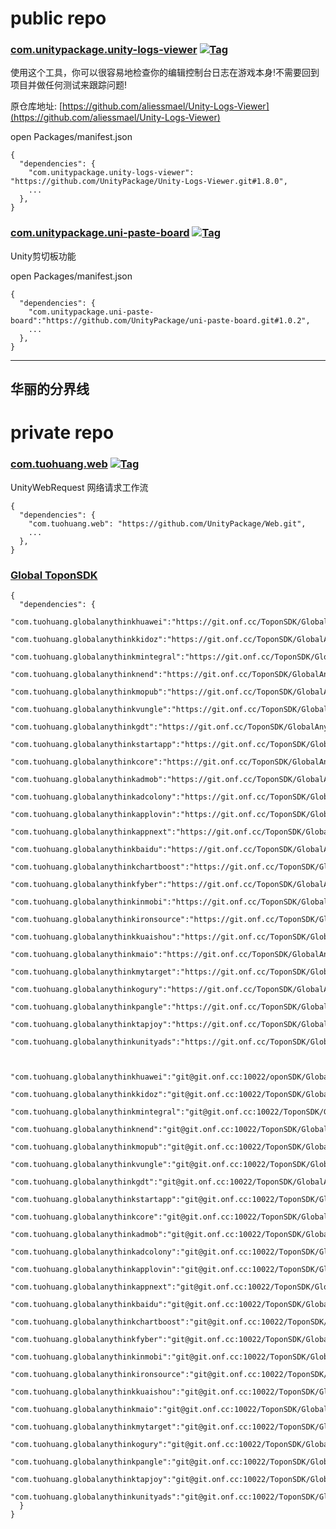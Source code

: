# public repo

### [com.unitypackage.unity-logs-viewer](https://github.com/UnityPackage/Unity-Logs-Viewer) <a href="https://github.com/UnityPackage/Unity-Logs-Viewer"><img src="https://img.shields.io/github/v/tag/UnityPackage/Unity-Logs-Viewer?style=plastic" title="Tag" /></a>

使用这个工具，你可以很容易地检查你的编辑控制台日志在游戏本身!不需要回到项目并做任何测试来跟踪问题!

原仓库地址: [https://github.com/aliessmael/Unity-Logs-Viewer](https://github.com/aliessmael/Unity-Logs-Viewer)

open Packages/manifest.json
```
{
  "dependencies": {
    "com.unitypackage.unity-logs-viewer": "https://github.com/UnityPackage/Unity-Logs-Viewer.git#1.8.0",
    ...
  },
}
```


### [com.unitypackage.uni-paste-board](https://github.com/UnityPackage/uni-paste-board) <a href="https://github.com/UnityPackage/uni-paste-board"><img src="https://img.shields.io/github/v/tag/UnityPackage/uni-paste-board?style=plastic" title="Tag" /></a>

Unity剪切板功能

open Packages/manifest.json
```
{
  "dependencies": {
    "com.unitypackage.uni-paste-board":"https://github.com/UnityPackage/uni-paste-board.git#1.0.2",
    ...
  },
}
```



---
华丽的分界线
---

# private repo

### [com.tuohuang.web](https://github.com/UnityPackage/Web) <a href="https://github.com/UnityPackage/Web"><img src="https://img.shields.io/github/v/tag/UnityPackage/Web??style=plastic" title="Tag" /></a>

UnityWebRequest  网络请求工作流

```
{
  "dependencies": {
    "com.tuohuang.web": "https://github.com/UnityPackage/Web.git",
    ...
  },
}
```

### [Global ToponSDK](https://git.onf.cc/ToponSDK/)

```
{
  "dependencies": {
    "com.tuohuang.globalanythinkhuawei":"https://git.onf.cc/ToponSDK/GlobalAnyThinkHuawei.git#5.7.57",
    "com.tuohuang.globalanythinkkidoz":"https://git.onf.cc/ToponSDK/GlobalAnyThinkKidoz.git#5.7.57",
    "com.tuohuang.globalanythinkmintegral":"https://git.onf.cc/ToponSDK/GlobalAnyThinkMintegral.git#5.7.57",
    "com.tuohuang.globalanythinknend":"https://git.onf.cc/ToponSDK/GlobalAnyThinkNend.git#5.7.57",
    "com.tuohuang.globalanythinkmopub":"https://git.onf.cc/ToponSDK/GlobalAnyThinkMopub.git#5.7.57",
    "com.tuohuang.globalanythinkvungle":"https://git.onf.cc/ToponSDK/GlobalAnyThinkVungle.git#5.7.57",
    "com.tuohuang.globalanythinkgdt":"https://git.onf.cc/ToponSDK/GlobalAnyThinkGDT.git#5.7.57",
    "com.tuohuang.globalanythinkstartapp":"https://git.onf.cc/ToponSDK/GlobalAnyThinkStartApp.git#5.7.57",
    "com.tuohuang.globalanythinkcore":"https://git.onf.cc/ToponSDK/GlobalAnyThinkCore.git#5.7.57",
    "com.tuohuang.globalanythinkadmob":"https://git.onf.cc/ToponSDK/GlobalAnyThinkAdmob.git#5.7.57",
    "com.tuohuang.globalanythinkadcolony":"https://git.onf.cc/ToponSDK/GlobalAnyThinkAdColony.git#5.7.57",
    "com.tuohuang.globalanythinkapplovin":"https://git.onf.cc/ToponSDK/GlobalAnyThinkApplovin.git#5.7.57",
    "com.tuohuang.globalanythinkappnext":"https://git.onf.cc/ToponSDK/GlobalAnyThinkAppNext.git#5.7.57",
    "com.tuohuang.globalanythinkbaidu":"https://git.onf.cc/ToponSDK/GlobalAnyThinkBaidu.git#5.7.57",
    "com.tuohuang.globalanythinkchartboost":"https://git.onf.cc/ToponSDK/GlobalAnyThinkChartboost.git#5.7.57",
    "com.tuohuang.globalanythinkfyber":"https://git.onf.cc/ToponSDK/GlobalAnyThinkFyber.git#5.7.57",
    "com.tuohuang.globalanythinkinmobi":"https://git.onf.cc/ToponSDK/GlobalAnyThinkInmobi.git#5.7.57",
    "com.tuohuang.globalanythinkironsource":"https://git.onf.cc/ToponSDK/GlobalAnyThinkIronsource.git#5.7.57",
    "com.tuohuang.globalanythinkkuaishou":"https://git.onf.cc/ToponSDK/GlobalAnyThinkKuaiShou.git#5.7.57",
    "com.tuohuang.globalanythinkmaio":"https://git.onf.cc/ToponSDK/GlobalAnyThinkMaio.git#5.7.57",
    "com.tuohuang.globalanythinkmytarget":"https://git.onf.cc/ToponSDK/GlobalAnyThinkMyTarget.git#5.7.57",
    "com.tuohuang.globalanythinkogury":"https://git.onf.cc/ToponSDK/GlobalAnyThinkOgury.git#5.7.57",
    "com.tuohuang.globalanythinkpangle":"https://git.onf.cc/ToponSDK/GlobalAnyThinkPangle.git#5.7.57",
    "com.tuohuang.globalanythinktapjoy":"https://git.onf.cc/ToponSDK/GlobalAnyThinkTapjoy.git#5.7.57",
    "com.tuohuang.globalanythinkunityads":"https://git.onf.cc/ToponSDK/GlobalAnyThinkUnityAds.git#5.7.57",
    
    
    "com.tuohuang.globalanythinkhuawei":"git@git.onf.cc:10022/oponSDK/GlobalAnyThinkHuawei.git#5.7.57",
    "com.tuohuang.globalanythinkkidoz":"git@git.onf.cc:10022/ToponSDK/GlobalAnyThinkKidoz.git#5.7.57",
    "com.tuohuang.globalanythinkmintegral":"git@git.onf.cc:10022/ToponSDK/GlobalAnyThinkMintegral.git#5.7.57",
    "com.tuohuang.globalanythinknend":"git@git.onf.cc:10022/ToponSDK/GlobalAnyThinkNend.git#5.7.57",
    "com.tuohuang.globalanythinkmopub":"git@git.onf.cc:10022/ToponSDK/GlobalAnyThinkMopub.git#5.7.57",
    "com.tuohuang.globalanythinkvungle":"git@git.onf.cc:10022/ToponSDK/GlobalAnyThinkVungle.git#5.7.57",
    "com.tuohuang.globalanythinkgdt":"git@git.onf.cc:10022/ToponSDK/GlobalAnyThinkGDT.git#5.7.57",
    "com.tuohuang.globalanythinkstartapp":"git@git.onf.cc:10022/ToponSDK/GlobalAnyThinkStartApp.git#5.7.57",
    "com.tuohuang.globalanythinkcore":"git@git.onf.cc:10022/ToponSDK/GlobalAnyThinkCore.git#5.7.57",
    "com.tuohuang.globalanythinkadmob":"git@git.onf.cc:10022/ToponSDK/GlobalAnyThinkAdmob.git#5.7.57",
    "com.tuohuang.globalanythinkadcolony":"git@git.onf.cc:10022/ToponSDK/GlobalAnyThinkAdColony.git#5.7.57",
    "com.tuohuang.globalanythinkapplovin":"git@git.onf.cc:10022/ToponSDK/GlobalAnyThinkApplovin.git#5.7.57",
    "com.tuohuang.globalanythinkappnext":"git@git.onf.cc:10022/ToponSDK/GlobalAnyThinkAppNext.git#5.7.57",
    "com.tuohuang.globalanythinkbaidu":"git@git.onf.cc:10022/ToponSDK/GlobalAnyThinkBaidu.git#5.7.57",
    "com.tuohuang.globalanythinkchartboost":"git@git.onf.cc:10022/ToponSDK/GlobalAnyThinkChartboost.git#5.7.57",
    "com.tuohuang.globalanythinkfyber":"git@git.onf.cc:10022/ToponSDK/GlobalAnyThinkFyber.git#5.7.57",
    "com.tuohuang.globalanythinkinmobi":"git@git.onf.cc:10022/ToponSDK/GlobalAnyThinkInmobi.git#5.7.57",
    "com.tuohuang.globalanythinkironsource":"git@git.onf.cc:10022/ToponSDK/GlobalAnyThinkIronsource.git#5.7.57",
    "com.tuohuang.globalanythinkkuaishou":"git@git.onf.cc:10022/ToponSDK/GlobalAnyThinkKuaiShou.git#5.7.57",
    "com.tuohuang.globalanythinkmaio":"git@git.onf.cc:10022/ToponSDK/GlobalAnyThinkMaio.git#5.7.57",
    "com.tuohuang.globalanythinkmytarget":"git@git.onf.cc:10022/ToponSDK/GlobalAnyThinkMyTarget.git#5.7.57",
    "com.tuohuang.globalanythinkogury":"git@git.onf.cc:10022/ToponSDK/GlobalAnyThinkOgury.git#5.7.57",
    "com.tuohuang.globalanythinkpangle":"git@git.onf.cc:10022/ToponSDK/GlobalAnyThinkPangle.git#5.7.57",
    "com.tuohuang.globalanythinktapjoy":"git@git.onf.cc:10022/ToponSDK/GlobalAnyThinkTapjoy.git#5.7.57",
    "com.tuohuang.globalanythinkunityads":"git@git.onf.cc:10022/ToponSDK/GlobalAnyThinkUnityAds.git#5.7.57",
  }
}
```









